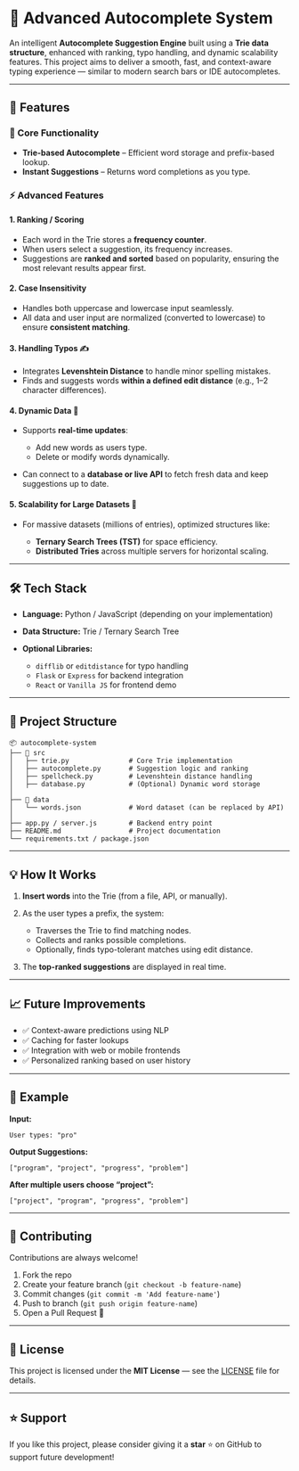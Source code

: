 
# 🔮 Advanced Autocomplete System

An intelligent **Autocomplete Suggestion Engine** built using a **Trie data structure**, enhanced with ranking, typo handling, and dynamic scalability features. This project aims to deliver a smooth, fast, and context-aware typing experience — similar to modern search bars or IDE autocompletes.

---

## 🚀 Features

### 🧠 Core Functionality

* **Trie-based Autocomplete** – Efficient word storage and prefix-based lookup.
* **Instant Suggestions** – Returns word completions as you type.

### ⚡ Advanced Features

#### 1. Ranking / Scoring

* Each word in the Trie stores a **frequency counter**.
* When users select a suggestion, its frequency increases.
* Suggestions are **ranked and sorted** based on popularity, ensuring the most relevant results appear first.

#### 2. Case Insensitivity

* Handles both uppercase and lowercase input seamlessly.
* All data and user input are normalized (converted to lowercase) to ensure **consistent matching**.

#### 3. Handling Typos ✍️

* Integrates **Levenshtein Distance** to handle minor spelling mistakes.
* Finds and suggests words **within a defined edit distance** (e.g., 1–2 character differences).

#### 4. Dynamic Data 🔄

* Supports **real-time updates**:

  * Add new words as users type.
  * Delete or modify words dynamically.
* Can connect to a **database or live API** to fetch fresh data and keep suggestions up to date.

#### 5. Scalability for Large Datasets 🧩

* For massive datasets (millions of entries), optimized structures like:

  * **Ternary Search Trees (TST)** for space efficiency.
  * **Distributed Tries** across multiple servers for horizontal scaling.

---

## 🛠️ Tech Stack

* **Language:** Python / JavaScript (depending on your implementation)
* **Data Structure:** Trie / Ternary Search Tree
* **Optional Libraries:**

  * `difflib` or `editdistance` for typo handling
  * `Flask` or `Express` for backend integration
  * `React` or `Vanilla JS` for frontend demo

---

## 📂 Project Structure

```
📦 autocomplete-system
├── 📁 src
│   ├── trie.py               # Core Trie implementation
│   ├── autocomplete.py       # Suggestion logic and ranking
│   ├── spellcheck.py         # Levenshtein distance handling
│   ├── database.py           # (Optional) Dynamic word storage
│
├── 📁 data
│   └── words.json            # Word dataset (can be replaced by API)
│
├── app.py / server.js        # Backend entry point
├── README.md                 # Project documentation
└── requirements.txt / package.json
```

---

## 💡 How It Works

1. **Insert words** into the Trie (from a file, API, or manually).
2. As the user types a prefix, the system:

   * Traverses the Trie to find matching nodes.
   * Collects and ranks possible completions.
   * Optionally, finds typo-tolerant matches using edit distance.
3. The **top-ranked suggestions** are displayed in real time.

---

## 📈 Future Improvements

* ✅ Context-aware predictions using NLP
* ✅ Caching for faster lookups
* ✅ Integration with web or mobile frontends
* ✅ Personalized ranking based on user history

---

## 🧪 Example

**Input:**

```
User types: "pro"
```

**Output Suggestions:**

```
["program", "project", "progress", "problem"]
```

**After multiple users choose “project”:**

```
["project", "program", "progress", "problem"]
```

---

## 🤝 Contributing

Contributions are always welcome!

1. Fork the repo
2. Create your feature branch (`git checkout -b feature-name`)
3. Commit changes (`git commit -m 'Add feature-name'`)
4. Push to branch (`git push origin feature-name`)
5. Open a Pull Request 🚀

---

## 🧾 License

This project is licensed under the **MIT License** — see the [LICENSE](LICENSE) file for details.

---

## ⭐ Support

If you like this project, please consider giving it a **star** ⭐ on GitHub to support future development!


